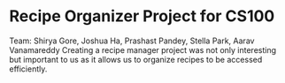 # Recipe Organizer Project for CS100
Team: Shirya Gore, Joshua Ha, Prashast Pandey, Stella Park, Aarav Vanamareddy
Creating a recipe manager project was not only interesting but important to us as it allows us to organize recipes to be accessed efficiently.
